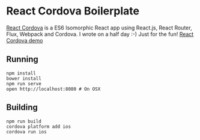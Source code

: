 # React Cordova Boilerplate

[React Cordova](https://github.com/rgaidot/react-cordova) is a ES6 Isomorphic
React app using React.js, React Router, Flux, Webpack and Cordova.
I wrote on a half day :-) Just for the fun!
[React Cordova demo](http://react-cordova-demo.s3-website-eu-west-1.amazonaws.com/)

## Running

```
npm install
bower install
npm run serve
open http://localhost:8080 # On OSX
```

## Building

```
npm run build
cordova platform add ios
cordova run ios
```
